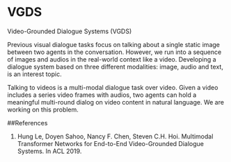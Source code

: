# VGDS
Video-Grounded Dialogue Systems (VGDS)


Previous visual dialogue tasks focus on talking about a single static image between two agents in the conversation. However, we run into a sequence of images and audios in the real-world context like a video. Developing a dialogue system based on three different modalities: image, audio and text, is an interest topic.<br>

Talking to videos is a multi-modal dialogue task over video. Given a video includes a series video frames with audios, two agents can hold a meaningful multi-round dialog on video content in natural language. We are working on this problem.<br>

##References
1. Hung Le, Doyen Sahoo, Nancy F. Chen, Steven C.H. Hoi. Multimodal Transformer Networks for End-to-End Video-Grounded Dialogue Systems. In ACL 2019.<br>
